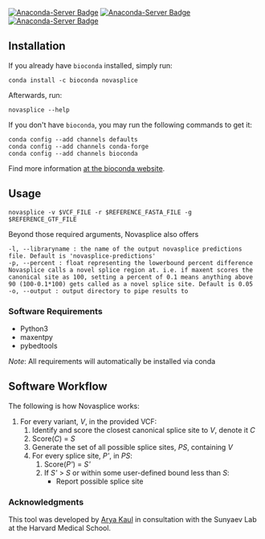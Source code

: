 [![Anaconda-Server Badge](https://anaconda.org/bioconda/novasplice/badges/installer/conda.svg)](https://conda.anaconda.org/bioconda)
[![Anaconda-Server Badge](https://anaconda.org/bioconda/novasplice/badges/downloads.svg)](https://anaconda.org/bioconda/novasplice)
[![Anaconda-Server Badge](https://anaconda.org/bioconda/novasplice/badges/license.svg)](https://anaconda.org/bioconda/novasplice)

## Installation
If you already have `bioconda` installed, simply run:
```
conda install -c bioconda novasplice
```

Afterwards, run:
```
novasplice --help
```

If you don't have `bioconda`, you may run the following commands to get it:
```
conda config --add channels defaults
conda config --add channels conda-forge
conda config --add channels bioconda
```

Find more information [at the bioconda website](bioconda.github.io).

## Usage

```
novasplice -v $VCF_FILE -r $REFERENCE_FASTA_FILE -g $REFERENCE_GTF_FILE 
```

Beyond those required arguments, Novasplice also offers 

```
-l, --libraryname : the name of the output novasplice predictions file. Default is 'novasplice-predictions'
-p, --percent : float representing the lowerbound percent difference Novasplice calls a novel splice region at. i.e. if maxent scores the canonical site as 100, setting a percent of 0.1 means anything above 90 (100-0.1*100) gets called as a novel splice site. Default is 0.05
-o, --output : output directory to pipe results to
```

### Software Requirements
* Python3
* maxentpy
* pybedtools

*Note*: All requirements will automatically be installed via conda

## Software Workflow
The following is how Novasplice works:
1. For every variant, *V*, in the provided VCF:
    1. Identify and score the closest canonical splice site to *V*, denote it *C*
    2. Score(*C*) = *S*
    3. Generate the set of all possible splice sites, *PS*, containing *V*
    4. For every splice site, *P'*, in *PS*:
        1. Score(*P'*) = *S'*
        2. If *S'* > *S* or within some user-defined bound less than *S*:
            * Report possible splice site
            
### Acknowledgments
This tool was developed by [Arya Kaul](aryakaul.github.io) in consultation with the Sunyaev Lab at the Harvard Medical School. 
